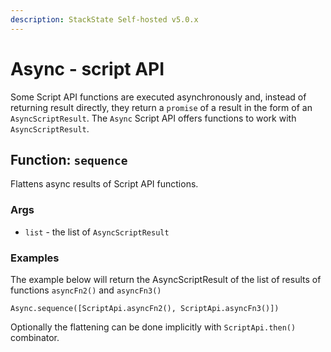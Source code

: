 ```yaml
---
description: StackState Self-hosted v5.0.x 
---
```


# Async - script API

Some Script API functions are executed asynchronously and, instead of returning result directly, they return a `promise` of a result in the form of an `AsyncScriptResult`. The `Async` Script API offers functions to work with `AsyncScriptResult`.

## Function: `sequence`

Flattens async results of Script API functions.

### Args

* `list` - the list of `AsyncScriptResult`

### Examples

The example below will return the AsyncScriptResult of the list of results of functions `asyncFn2()` and `asyncFn3()`

```text
Async.sequence([ScriptApi.asyncFn2(), ScriptApi.asyncFn3()])
```

Optionally the flattening can be done implicitly with `ScriptApi.then()` combinator.

